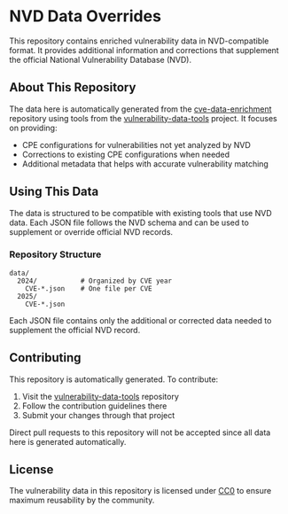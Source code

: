 # NVD Data Overrides

This repository contains enriched vulnerability data in NVD-compatible format. It provides additional information and corrections that supplement the official National Vulnerability Database (NVD).

## About This Repository

The data here is automatically generated from the [cve-data-enrichment](https://github.com/anchore/cve-data-enrichment) repository using tools from the [vulnerability-data-tools](https://github.com/anchore/vulnerability-data-tools) project. It focuses on providing:

- CPE configurations for vulnerabilities not yet analyzed by NVD
- Corrections to existing CPE configurations when needed
- Additional metadata that helps with accurate vulnerability matching

## Using This Data

The data is structured to be compatible with existing tools that use NVD data. Each JSON file follows the NVD schema and can be used to supplement or override official NVD records.

### Repository Structure

```
data/
  2024/           # Organized by CVE year
    CVE-*.json    # One file per CVE
  2025/
    CVE-*.json
```

Each JSON file contains only the additional or corrected data needed to supplement the official NVD record.

## Contributing

This repository is automatically generated. To contribute:

1. Visit the [vulnerability-data-tools](https://github.com/anchore/vulnerability-data-tools) repository
2. Follow the contribution guidelines there
3. Submit your changes through that project

Direct pull requests to this repository will not be accepted since all data here is generated automatically.

## License

The vulnerability data in this repository is licensed under [CC0](LICENSE) to ensure maximum reusability by the community.
